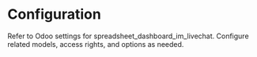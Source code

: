 # Configuration

Refer to Odoo settings for spreadsheet_dashboard_im_livechat. Configure related models, access rights, and options as needed.
